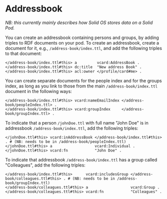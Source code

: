 # Addressbook
_NB: this currently mainly describes how Solid OS stores data on a Solid Pod._

You can create an addressbook containing persons and groups, by adding triples to RDF documents on your pod.
To create an addressbook, create a document for it, e.g., `/address-book/index.ttl`, and add the following triples to that document:

```turtle
</address-book/index.ttl#this> a         vcard:AddressBook .
</address-book/index.ttl#this> dc:title  "New address Book" .
</address-book/index.ttl#this> acl:owner </profile/card#me> .
```

You can create separate documents for the people index and for the groups index, as long as you link to those from the main `/address-book/index.ttl` document in the following ways:

```turtle
</address-book/index.ttl#this> vcard:nameEmailIndex </address-book/peopleIndex.ttl> .
</address-book/index.ttl#this> vcard:groupIndex     </address-book/groupIndex.ttl> .
```

To indicate that a person `/johnDoe.ttl` with full name "John Doe" is in addressbook `/address-book/index.ttl`, add the following triples:

```turtle
</johnDoe.ttl#this> vcard:inAddressBook </address-book/index.ttl#this> . # (NB: needs to be in /address-book/peopleIndex.ttl)
</johnDoe.ttl#this> a                   vcard:Individual .
</johnDoe.ttl#this> vcard:fn            "John Doe" .
```

To indicate that addressbook `/address-book/index.ttl` has a group called "Colleagues", add the following triples:

```turtle
</address-book/index.ttl#this>      vcard:includesGroup </address-book/colleagues.ttl#this> . # (NB: needs to be in /address-book/groupIndex.ttl)
</address-book/colleagues.ttl#this> a                   vcard:Group .
</address-book/colleagues.ttl#this> vcard:fn            "Colleagues" .
```
